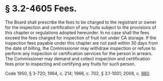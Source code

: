 # § 3.2-4605 Fees.

<p>The Board shall prescribe the fees to be charged to the registrant or owner for the inspection and certification of any fruits subject to the provisions of this chapter or regulations adopted hereunder. In no case shall the fees exceed the fees charged for inspection of fruit not under CA storage. If the inspection fees payable under this chapter are not paid within 30 days from the date of billing, the Commissioner may withdraw inspection or refuse to perform any inspection or certification services for the person in arrears. The Commissioner may demand and collect inspection and certification fees prior to inspecting and certifying any fruits for such person.</p><p>Code 1950, § 3-720; 1964, c. 214; 1966, c. 702, § 3.1-1001; 2008, c. <a href='http://lis.virginia.gov/cgi-bin/legp604.exe?081+ful+CHAP0860'>860</a>.</p>